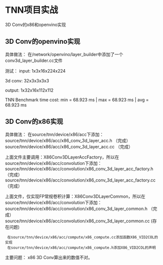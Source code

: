 # TNN项目实战

3D Conv的x86和openvino实现


 
## 3D Conv的openvino实现
具体做法：
在<path to TNN>/network/openvino/layer_builder中添加了一个conv3d_layer_builder.cc文件

测试：
input:    1x3x16x224x224 
	
3d conv:  32x3x3x3x3
	
output:   1x32x16x112x112
	
TNN Benchmark time cost: min = 68.923   ms  |  max = 68.923   ms  |  avg = 68.923   ms	
  
  
## 3D Conv的x86实现
具体做法：
    在source/tnn/device/x86/acc下添加：
   	  source/tnn/device/x86/acc/x86_conv_3d_layer_acc.h    （完成）
   	  source/tnn/device/x86/acc/x86_conv_3d_layer_acc.cc   （完成）
	
   上面文件主要调用：X86Conv3DLayerAccFactory，所以在source/tnn/device/x86/acc/convolution下添加：
   	  source/tnn/device/x86/acc/convolution/x86_conv_3d_layer_acc_factory.h  （完成）
   	  source/tnn/device/x86/acc/convolution/x86_conv_3d_layer_acc_factory.cc	 （完成）
	
   上面文件，仅实现FP常规卷积计算：X86Conv3DLayerCommon，所以在source/tnn/device/x86/acc/convolution下添加：
	  source/tnn/device/x86/acc/convolution/x86_conv_3d_layer_common.h    （完成）
	  source/tnn/device/x86/acc/convolution/x86_conv_3d_layer_common.cc    (存在问题)
	
     在source/tnn/device/x86/acc/compute/x86_compute.cc添加函数X86_VID2COL的实现
     在source/tnn/device/x86/acc/compute/x86_compute.h添加X86_VID2COL的声明
   
   主要问题： x86 3D Conv算出来的数值不对。    
    

